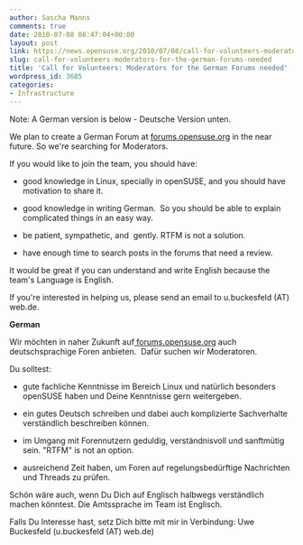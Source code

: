 ```yaml
---
author: Sascha Manns
comments: true
date: 2010-07-08 08:47:04+00:00
layout: post
link: https://news.opensuse.org/2010/07/08/call-for-volunteers-moderators-for-the-german-forums-needed/
slug: call-for-volunteers-moderators-for-the-german-forums-needed
title: 'Call for Volunteers: Moderators for the German Forums needed'
wordpress_id: 3685
categories:
- Infrastructure
---
```


Note: A German version is below - Deutsche Version unten.

We plan to create a German Forum at [forums.opensuse.org](http://forums.opensuse.org) in the near future. So we're searching for Moderators.

If you would like to join the team, you should have:



	
  * good knowledge in Linux, specially in openSUSE, and you should have motivation to share it.

	
  * good knowledge in writing German.  So you should be able to explain complicated things in an easy way.

	
  * be patient, sympathetic, and  gently. RTFM is not a solution.

	
  * have enough time to search posts in the forums that need a review.


It would be great if you can understand and write English because the team's Language is English.

If you're interested in helping us, please send an email to u.buckesfeld (AT) web.de.

<!-- more -->

**German**

Wir möchten in naher Zukunft auf[ forums.opensuse.org](http://forums.opensuse.org) auch deutschsprachige Foren anbieten.  Dafür suchen wir Moderatoren.

Du solltest:



	
  * gute fachliche Kenntnisse im Bereich Linux und natürlich besonders openSUSE haben und Deine Kenntnisse gern weitergeben.

	
  * ein gutes Deutsch schreiben und dabei auch komplizierte Sachverhalte verständlich beschreiben können.

	
  * im Umgang mit Forennutzern geduldig, verständnisvoll und sanftmütig sein. "RTFM" is not an option.

	
  * ausreichend Zeit haben, um Foren auf regelungsbedürftige Nachrichten und Threads zu prüfen.


Schön wäre auch, wenn Du Dich auf Englisch halbwegs verständlich machen
könntest. Die Amtssprache im Team ist Englisch.

Falls Du Interesse hast, setz Dich bitte mit mir in Verbindung: Uwe Buckesfeld (u.buckesfeld (AT) web.de)
